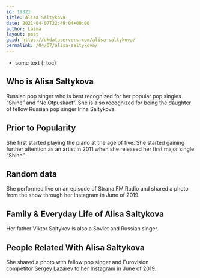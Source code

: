```yaml
---
id: 19321
title: Alisa Saltykova
date: 2021-04-07T22:49:04+00:00
author: Laima
layout: post
guid: https://ukdataservers.com/alisa-saltykova/
permalink: /04/07/alisa-saltykova/
---
```


* some text
{: toc}


## Who is Alisa Saltykova
                  
                  
                  
Russian pop singer who is best recognized for her popular pop singles &#8220;Shine&#8221; and &#8220;Ne Otpuskaet&#8221;. She is also recognized for being the daughter of fellow Russian pop singer Irina Saltykova. 
                  
              
            
              
            
                
                
                
## Prior to Popularity
                  
                  
                  
She first started playing the piano at the age of five. She started gaining further attention as an artist in 2011 when she released her first major single &#8220;Shine&#8221;. 
                  
              
            
              
            
                
                
                
## Random data
                  
                  
                  
She performed live on an episode of Strana FM Radio and shared a photo from the show through her Instagram in June of 2019. 
                  
              
            
              
            
                
                
                
## Family & Everyday Life of Alisa Saltykova
                  
                  
                  
Her father Viktor Saltykov is also a Soviet and Russian singer. 
                  
              
            
              
            
                
                
                
## People Related With Alisa Saltykova
                  
                  
                  
She shared a photo with fellow pop singer and Eurovision competitor Sergey Lazarev to her Instagram in June of 2019. 
                  
              
            
              
            
                
              
            
              
              
            
            
              
            
          
          
          